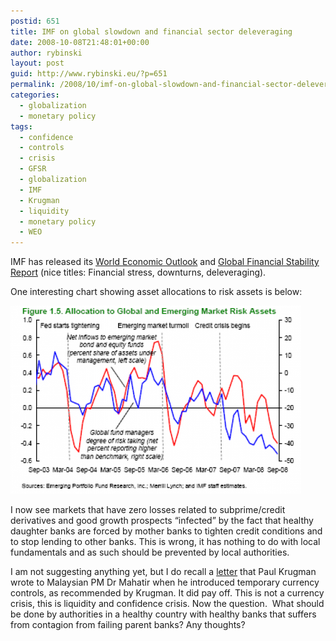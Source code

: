 ```yaml
---
postid: 651
title: IMF on global slowdown and financial sector deleveraging
date: 2008-10-08T21:48:01+00:00
author: rybinski
layout: post
guid: http://www.rybinski.eu/?p=651
permalink: /2008/10/imf-on-global-slowdown-and-financial-sector-deleveraging/
categories:
  - globalization
  - monetary policy
tags:
  - confidence
  - controls
  - crisis
  - GFSR
  - globalization
  - IMF
  - Krugman
  - liquidity
  - monetary policy
  - WEO
---
```

IMF has released its [World Economic Outlook](http://www.rybinski.eu/resources/non-modules.d/dispatcher/dispatch.php?id=2349) and [Global Financial Stability Report](http://www.rybinski.eu/resources/non-modules.d/dispatcher/dispatch.php?id=2350) (nice titles: Financial stress, downturns, deleveraging).

One interesting chart showing asset allocations to risk assets is below:

[![gfsr_picture.png](/uploads/gfsr_picture.png)](/uploads/gfsr_picture.png "gfsr_picture.png")

I now see markets that have zero losses related to subprime/credit derivatives and good growth prospects “infected” by the fact that healthy daughter banks are forced by mother banks to tighten credit conditions and to stop lending to other banks. This is wrong, it has nothing to do with local fundamentals and as such should be prevented by local authorities.

I am not suggesting anything yet, but I do recall a [letter](http://web.mit.edu/krugman/www/mahathir.html) that Paul Krugman wrote to Malaysian PM Dr Mahatir when he introduced temporary currency controls, as recommended by Krugman. It did pay off. This is not a currency crisis, this is liquidity and confidence crisis. Now the question.  What should be done by authorities in a healthy country with healthy banks that suffers from contagion from failing parent banks? Any thoughts?
